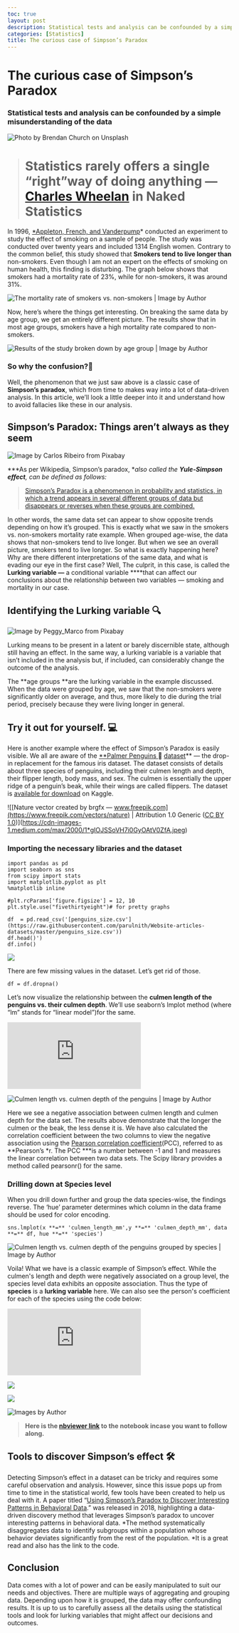 ```yaml
---
toc: true
layout: post
description: Statistical tests and analysis can be confounded by a simple misunderstanding of the data
categories: [Statistics]
title: The curious case of Simpson’s Paradox
---
```

# The curious case of Simpson’s Paradox

### Statistical tests and analysis can be confounded by a simple misunderstanding of the data

![Photo by [Brendan Church](https://unsplash.com/@bdchu614?utm_source=medium&utm_medium=referral) on [Unsplash](https://unsplash.com?utm_source=medium&utm_medium=referral)](https://cdn-images-1.medium.com/max/10032/0*6yc_IK25IZsQ_gt9)
> # Statistics rarely offers a single “right”way of doing anything — [Charles Wheelan](https://en.wikipedia.org/wiki/Charles_Wheelan) in Naked Statistics

In 1996, [*Appleton, French, and Vanderpump](https://www.researchgate.net/publication/254331089_Ignoring_a_Covariate_An_Example_of_Simpson's_Paradox)* conducted an experiment to study the effect of smoking on a sample of people. The study was conducted over twenty years and included 1314 English women. Contrary to the common belief, this study showed that **Smokers tend to live longer than** non-smokers. Even though I am not an expert on the effects of smoking on human health, this finding is disturbing. The graph below shows that smokers had a mortality rate of 23%, while for non-smokers, it was around 31%.

![The mortality rate of smokers vs. non-smokers | Image by Author](https://cdn-images-1.medium.com/max/2000/1*iDyNS-0t3aqoMWNOY5ySfQ.png)

Now, here’s where the things get interesting. On breaking the same data by age group, we get an entirely different picture. The results show that in most age groups, smokers have a high mortality rate compared to non-smokers.

![Results of the study broken down by age group | Image by Author](https://cdn-images-1.medium.com/max/2000/1*a_7T9kLqig2uLxiikgnetw.png)

### So why the confusion?🤔

Well, the phenomenon that we just saw above is a classic case of **Simpson’s paradox**, which from time to makes way into a lot of data-driven analysis. In this article, we’ll look a little deeper into it and understand how to avoid fallacies like these in our analysis.

## Simpson’s Paradox: Things aren’t always as they seem

![Image by [Carlos Ribeiro](https://pixabay.com/users/ctribeiro-680997/?utm_source=link-attribution&utm_medium=referral&utm_campaign=image&utm_content=1708964) from [Pixabay](https://pixabay.com/?utm_source=link-attribution&utm_medium=referral&utm_campaign=image&utm_content=1708964)](https://cdn-images-1.medium.com/max/3840/1*4VUfxWFvYDhgg7d80vnMuA.jpeg)

***As per Wikipedia, Simpson’s paradox, **also called the **Yule-Simpson effect**, can be defined as follows:*
>  [Simpson’s Paradox is a phenomenon in probability and statistics, in which a trend appears in several different groups of data but disappears or reverses when these groups are combined.](https://en.wikipedia.org/wiki/Simpson%27s_paradox)

In other words, the same data set can appear to show opposite trends depending on how it’s grouped. This is exactly what we saw in the smokers vs. non-smokers mortality rate example. When grouped age-wise, the data shows that non-smokers tend to live longer. But when we see an overall picture, smokers tend to live longer. So what is exactly happening here? Why are there different interpretations of the same data, and what is evading our eye in the first case? Well, The culprit, in this case, is called the **Lurking variable —** a conditional variable ****that can affect our conclusions about the relationship between two variables — smoking and mortality in our case.

## Identifying the Lurking variable 🔍

![Image by [Peggy_Marco](https://pixabay.com/users/peggy_marco-1553824/) from [Pixabay](https://pixabay.com/?utm_source=link-attribution&utm_medium=referral&utm_campaign=image&utm_content=1708964)](https://cdn-images-1.medium.com/max/2000/1*vkiDwWnsTb6BxaJU1XPFvg.png)

Lurking means to be present in a latent or barely discernible state, although still having an effect. In the same way, a lurking variable is a variable that isn’t included in the analysis but, if included, can considerably change the outcome of the analysis.

The **age groups **are the lurking variable in the example discussed. When the data were grouped by age, we saw that the non-smokers were significantly older on average, and thus, more likely to die during the trial period, precisely because they were living longer in general.

## Try it out for yourself. 💻

Here is another example where the effect of Simpson’s Paradox is easily visible. We all are aware of the [**Palmer Penguins ](https://allisonhorst.github.io/palmerpenguins/articles/intro.html)🐧 [dataset](https://allisonhorst.github.io/palmerpenguins/articles/intro.html)** — the drop-in replacement for the famous iris dataset. The dataset consists of details about three species of penguins, including their culmen length and depth, their flipper length, body mass, and sex. The culmen is essentially the upper ridge of a penguin’s beak, while their wings are called flippers. The dataset is [available for download](https://www.kaggle.com/parulpandey/palmer-archipelago-antarctica-penguin-data?select=penguins_size.csv) on Kaggle.

![[Nature vector created by brgfx — www.freepik.com](https://www.freepik.com/vectors/nature) | Attribution 1.0 Generic ([CC BY 1.0](https://creativecommons.org/licenses/by/1.0/))](https://cdn-images-1.medium.com/max/2000/1*gIOJSSoVH7i0GyOAtV0ZfA.jpeg)

### Importing the necessary libraries and the dataset

    import pandas as pd
    import seaborn as sns
    from scipy import stats
    import matplotlib.pyplot as plt
    %matplotlib inline

    #plt.rcParams['figure.figsize'] = 12, 10
    plt.style.use("fivethirtyeight")# for pretty graphs

    df  = pd.read_csv('[penguins_size.csv'](https://raw.githubusercontent.com/parulnith/Website-articles-datasets/master/penguins_size.csv'))
    df.head()')
    df.info()

![](https://cdn-images-1.medium.com/max/2000/1*0Wg8r9copQYj5EWpG_gdnQ.png)

There are few missing values in the dataset. Let’s get rid of those.

    df = df.dropna()

Let’s now visualize the relationship between the **culmen length of the penguins vs. their culmen depth**. We’ll use seaborn’s lmplot method (where “lm” stands for “linear model”)for the same.

 <iframe src="https://medium.com/media/19f19b21772c3b0209df29989efc8e17" frameborder=0></iframe>

![Culmen length vs. culmen depth of the penguins | Image by Author](https://cdn-images-1.medium.com/max/2000/1*pI8zh6NZE_JV262dcpv-iA.png)

Here we see a negative association between culmen length and culmen depth for the data set. The results above demonstrate that the longer the culmen or the beak, the less dense it is. We have also calculated the correlation coefficient between the two columns to view the negative association using the [Pearson correlation coefficient](https://en.wikipedia.org/wiki/Pearson_correlation_coefficient#:~:text=In%20statistics%2C%20the%20Pearson%20correlation,between%20two%20sets%20of%20data.)(PCC), referred to as **Pearson’s *r. The PCC ***is a number between -1 and 1 and measures the linear correlation between two data sets. The Scipy library provides a method called pearsonr() for the same.

### Drilling down at Species level

When you drill down further and group the data species-wise, the findings reverse. The ‘hue’ parameter determines which column in the data frame should be used for color encoding.

    sns.lmplot(x **=** 'culmen_length_mm',y **=** 'culmen_depth_mm', data **=** df, hue **=** 'species')

![Culmen length vs. culmen depth of the penguins grouped by species | Image by Author](https://cdn-images-1.medium.com/max/2000/1*7y1G5oTdu1Lc9tdaSNwCng.png)

Voila! What we have is a classic example of Simpson’s effect. While the culmen's length and depth were negatively associated on a group level, the species level data exhibits an opposite association. Thus the type of **species** is a **lurking variable** here. We can also see the person's coefficient for each of the species using the code below:

 <iframe src="https://medium.com/media/fd26c9c5b57e09d355a4a218ae5962ee" frameborder=0></iframe>

![](https://cdn-images-1.medium.com/max/2000/1*EOm4SCGWijobj30NoQdZlQ.png)

![](https://cdn-images-1.medium.com/max/2000/1*5MiFXw4wem7giROBCQqeVA.png)

![Images by Author](https://cdn-images-1.medium.com/max/2000/1*bK7w4jPGD8o6JxV3qXR4qA.png)
>  **Here is the [nbviewer link](https://nbviewer.jupyter.org/github/parulnith/Data-Science-Articles/tree/main/The%20curious%20case%20of%20Simpson%27s%20Paradox/) to the notebook incase you want to follow along.**

## Tools to discover Simpson’s effect 🛠

Detecting Simpson’s effect in a dataset can be tricky and requires some careful observation and analysis. However, since this issue pops up from time to time in the statistical world, few tools have been created to help us deal with it. A paper titled “[Using Simpson’s Paradox to Discover Interesting Patterns in Behavioral Data](https://arxiv.org/abs/1805.03094).” was released in 2018, highlighting a data-driven discovery method that leverages Simpson’s paradox to uncover interesting patterns in behavioral data. *The method systematically disaggregates data to identify subgroups within a population whose behavior deviates significantly from the rest of the population. *It is a great read and also has the link to the code.

## Conclusion

Data comes with a lot of power and can be easily manipulated to suit our needs and objectives. There are multiple ways of aggregating and grouping data. Depending upon how it is grouped, the data may offer confounding results. It is up to us to carefully assess all the details using the statistical tools and look for lurking variables that might affect our decisions and outcomes.
